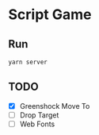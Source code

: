 # Script Game

## Run

```sh
yarn server
```

## TODO

- [x] Greenshock Move To
- [ ] Drop Target
- [ ] Web Fonts
